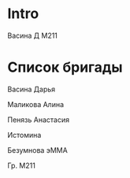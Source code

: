 # Intro
Васина Д М211
# Список бригады
Васина Дарья

Маликова Алина

Пенязь Анастасия

Истомина

Безумнова эММА

Гр. М211
